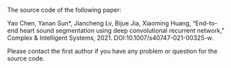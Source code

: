 The source code of the following paper:

Yao Chen, Yanan Sun*, Jiancheng Lv, Bijue Jia, Xiaoming Huang, “End-to-end heart sound segmentation using deep convolutional recurrent network,” Complex & Intelligent Systems, 2021. DOI:10.1007/s40747-021-00325-w.

Please contact the first author if you have any problem or question for the source code.
